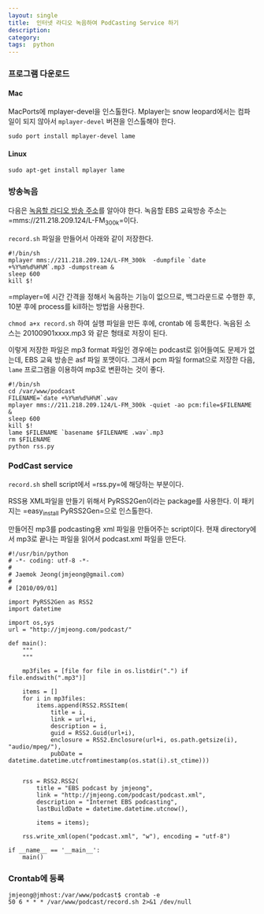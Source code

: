 ```yaml
---
layout: single
title:  인터넷 라디오 녹음하여 PodCasting Service 하기
description: 
category: 
tags:  python
---
```


### 프로그램 다운로드

#### Mac

MacPorts에 mplayer-devel을 인스톨한다.  Mplayer는 snow leopard에서는 컴파일이 되지 않아서
`mplayer-devel` 버젼을 인스톨해야 한다. 

    sudo port install mplayer-devel lame

#### Linux

    sudo apt-get install mplayer lame

### 방송녹음

다음은 [녹음할 라디오 방송 주소](http://gall.dcinside.com/list.php%3Fid%3Dradio&no%3D35715&page%3D1&bbs%3D)를 알아야 한다. 
녹음할 EBS 교육방송 주소는 =mms://211.218.209.124/L-FM<sub>300k</sub>=이다. 

`record.sh` 파일을 만들어서 아래와 같이 저장한다.

    #!/bin/sh
    mplayer mms://211.218.209.124/L-FM_300k  -dumpfile `date +%Y%m%d%H%M`.mp3 -dumpstream &
    sleep 600
    kill $!

=mplayer=에 시간 간격을 정해서 녹음하는 기능이 없으므로, 백그라운드로 수행한 후, 
10분 후에 process를 kill하는 방법을 사용한다.

`chmod a+x record.sh` 하여 실행 파일을 만든 후에, crontab 에 등록한다. 
녹음된 소스는 20100901xxxx.mp3 와 같은 형태로 저장이 된다.

이렇게 저장한 파일은 mp3 format 파일인 경우에는 podcast로 읽어들여도 문제가 없는데, 
EBS 교육 방송은 asf 파일 포맷이다. 그래서 pcm 파일 format으로 저장한 다음, `lame` 프로그램을
이용하여 mp3로 변환하는 것이 좋다.

    #!/bin/sh
    cd /var/www/podcast
    FILENAME=`date +%Y%m%d%H%M`.wav
    mplayer mms://211.218.209.124/L-FM_300k -quiet -ao pcm:file=$FILENAME &
    sleep 600
    kill $!
    lame $FILENAME `basename $FILENAME .wav`.mp3
    rm $FILENAME
    python rss.py

### PodCast service

`record.sh` shell script에서 =rss.py=에 해당하는 부분이다.

RSS용 XML파일을 만들기 위해서 PyRSS2Gen이라는 package를 사용한다.
이 패키지는 =easy<sub>install</sub> PyRSS2Gen=으로 인스톨한다.

만들어진 mp3를 podcasting용 xml 파일을 만들어주는 script이다.
현재 directory에서 mp3로 끝나는 파일을 읽어서 podcast.xml 파일을 만든다.

    #!/usr/bin/python
    # -*- coding: utf-8 -*-
    #
    # Jaemok Jeong(jmjeong@gmail.com)
    #
    # [2010/09/01]
    
    import PyRSS2Gen as RSS2
    import datetime
    
    import os,sys
    url = "http://jmjeong.com/podcast/"
    
    def main():
        """
        """
    
        mp3files = [file for file in os.listdir(".") if file.endswith(".mp3")]
    
        items = []
        for i in mp3files:
            items.append(RSS2.RSSItem(
                title = i,
                link = url+i,
                description = i,
                guid = RSS2.Guid(url+i),
                enclosure = RSS2.Enclosure(url+i, os.path.getsize(i), "audio/mpeg/"),
                pubDate = datetime.datetime.utcfromtimestamp(os.stat(i).st_ctime)))
    
    
        rss = RSS2.RSS2(
            title = "EBS podcast by jmjeong",
            link = "http://jmjeong.com/podcast/podcast.xml",
            description = "Internet EBS podcasting",
            lastBuildDate = datetime.datetime.utcnow(),
    
            items = items);
    
        rss.write_xml(open("podcast.xml", "w"), encoding = "utf-8")
    
    if __name__ == '__main__':
        main()

### Crontab에 등록

    jmjeong@jmhost:/var/www/podcast$ crontab -e
    50 6 * * * /var/www/podcast/record.sh 2>&1 /dev/null   
